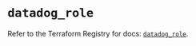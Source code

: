 # `datadog_role`

Refer to the Terraform Registry for docs: [`datadog_role`](https://registry.terraform.io/providers/datadog/datadog/3.42.0/docs/resources/role).
